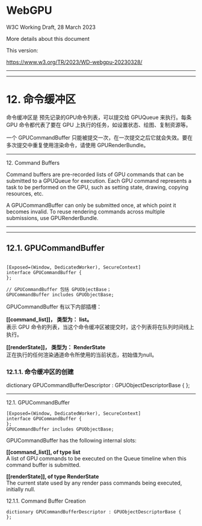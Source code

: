 # WebGPU

W3C Working Draft, 28 March 2023 

More details about this document

This version:

https://www.w3.org/TR/2023/WD-webgpu-20230328/

---
---

# 12\. 命令缓冲区

命令缓冲区是 预先记录的GPU命令列表，可以提交给 GPUQueue 来执行。每条 GPU 命令都代表了要在 GPU 上执行的任务，如设置状态、绘图、复制资源等。

一个 GPUCommandBuffer 只能被提交一次，在一次提交之后它就会失效。要在多次提交中重复使用渲染命令，请使用 GPURenderBundle。

---

12\. Command Buffers

Command buffers are pre-recorded lists of GPU commands that can be submitted to a GPUQueue for execution. Each GPU command represents a task to be performed on the GPU, such as setting state, drawing, copying resources, etc.

A GPUCommandBuffer can only be submitted once, at which point it becomes invalid. To reuse rendering commands across multiple submissions, use GPURenderBundle.

---
---

## 12.1. GPUCommandBuffer

```

[Exposed=(Window, DedicatedWorker), SecureContext]
interface GPUCommandBuffer {
};

// GPUCommandBuffer 包括 GPUObjectBase；
GPUCommandBuffer includes GPUObjectBase;
```

GPUCommandBuffer 有以下内部插槽：

**[[command_list]]， 类型为： list<GPU command>。**     
表示 GPU 命令的列表，当这个命令缓冲区被提交时，这个列表将在队列时间线上执行。     

**[[renderState]]， 类型为： RenderState**        
正在执行的任何渲染通道命令所使用的当前状态，初始值为null。

### 12.1.1. 命令缓冲区的创建

dictionary GPUCommandBufferDescriptor : GPUObjectDescriptorBase {
};

---

12.1. GPUCommandBuffer

```
[Exposed=(Window, DedicatedWorker), SecureContext]
interface GPUCommandBuffer {
};
GPUCommandBuffer includes GPUObjectBase;
```

GPUCommandBuffer has the following internal slots:

**[[command_list]], of type list<GPU command>**         
A list of GPU commands to be executed on the Queue timeline when this command buffer is submitted.

**[[renderState]], of type RenderState**            
The current state used by any render pass commands being executed, initially null.

12.1.1. Command Buffer Creation

```
dictionary GPUCommandBufferDescriptor : GPUObjectDescriptorBase {
};
```
